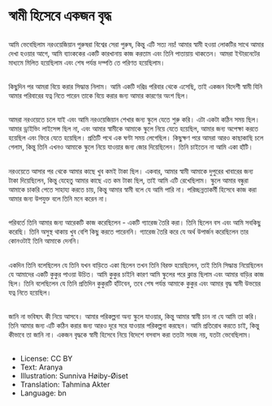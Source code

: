 # স্বামী হিসেবে একজন বৃদ্ধ

##
আমি ভেবেছিলাম নরওয়েজিয়ান পুরুষরা বিশ্বের সেরা পুরুষ, কিন্তু এটি সত্য নয়! আমার স্বামী হওয়া লোকটির সাথে আমার দেখা হওয়ার আগে, আমি ব্যাংককের একটি কারখানায় কাজ করতাম এবং তিনি পাতায়ায় থাকতেন। আমরা ইন্টারনেটের মাধ্যমে মিলিত হয়েছিলাম এবং শেষ পর্যন্ত দম্পতি তে পরিণত হয়েছিলাম।

##
কিছুদিন পর আমরা বিয়ে করার সিদ্ধান্ত নিলাম। আমি একটি দরিদ্র পরিবার থেকে এসেছি, তাই একজন বিদেশী স্বামী যিনি আমার পরিবারের যত্ন নিতে পারেন তাকে বিয়ে করার জন্য আমার কারণের অংশ ছিল।

##
আমরা নরওয়েতে চলে যাই এবং আমি নরওয়েজিয়ান শেখার জন্য স্কুলে যেতে শুরু করি। এটা একটা কঠিন সময় ছিল। আমার ড্রাইভিং লাইসেন্স ছিল না, এবং আমার স্বামীকে আমাকে স্কুলে নিয়ে যেতে হয়েছিল, আমার জন্য অপেক্ষা করতে হয়েছিল এবং ফিরে যেতে হয়েছিল। প্রতিটি পথে এক ঘণ্টা সময় লেগেছিল। কিছুক্ষণ পরে আমরা আরও কাছাকাছি চলে গেলাম, কিন্তু তিনি এখনও আমাকে স্কুলে নিয়ে যাওয়ার জন্য জোর দিয়েছিলেন। তিনি চাইতেন না আমি একা হাঁটি।

##
নরওয়েতে আসার পর থেকে আমার কাছে খুব কমই টাকা ছিল। একবার, আমার স্বামী আমাকে দুপুরের খাবারের জন্য টাকা দিয়েছিলেন, কিন্তু যেহেতু আমার কাছে এত কম টাকা ছিল, তাই আমি এটি রেখেছিলাম। স্কুলে আমার বন্ধুরা আমাকে চাকরি পেতে সাহায্য করতে চায়, কিন্তু আমার স্বামী বলে যে আমি পারি না। পরিচ্ছন্নতাকর্মী হিসেবে কাজ করা আমার জন্য উপযুক্ত বলে তিনি মনে করেন না।

##
পরিবর্তে তিনি আমার জন্য আরেকটি কাজ করেছিলেন - একটি গ্যারেজ তৈরি করা। তিনি ছিলেন বস এবং আমি সবকিছু করেছি। তিনি অসুস্থ থাকায় খুব বেশি কিছু করতে পারেননি। গ্যারেজ তৈরি করে যে অর্থ উপার্জন করেছিলেন তার কোনওটাই তিনি আমাকে দেননি।

##
একদিন তিনি বলেছিলেন যে তিনি যখন বাড়িতে একা ছিলেন তখন তিনি বিরক্ত হয়েছিলেন, তাই তিনি সিদ্ধান্ত নিয়েছিলেন যে আমাদের একটি কুকুর পাওয়া উচিত। আমি কুকুর চাইনি কারণ আমি স্কুলের পরে ক্লান্ত ছিলাম এবং আমার বাড়ির কাজ ছিল। তিনি বলেছিলেন যে তিনি প্রতিদিন কুকুরটি হাঁটবেন, তবে শেষ পর্যন্ত আমাকে কুকুর এবং আমার বৃদ্ধ স্বামী উভয়ের যত্ন নিতে হয়েছিল।

##
জানি না ভবিষ্যৎ কী নিয়ে আসবে। আমার পরিকল্পনা অন্য স্কুলে যাওয়ার, কিন্তু আমার স্বামী চান না যে আমি তা করি। তিনি আমার জন্য এটি কঠিন করার জন্য আরও দূরে সরে যাওয়ার পরিকল্পনা করছেন। আমি প্রতিরোধ করতে চাই, কিন্তু কীভাবে তা জানি না। একজন বৃদ্ধকে স্বামী হিসেবে নিয়ে বিদেশে বসবাস করা ততটা সহজ নয়, যতটা ভেবেছিলাম।

##
* License: CC BY
* Text: Aranya
* Illustration: Sunniva Høiby-Øiset
* Translation: Tahmina Akter
* Language: bn
